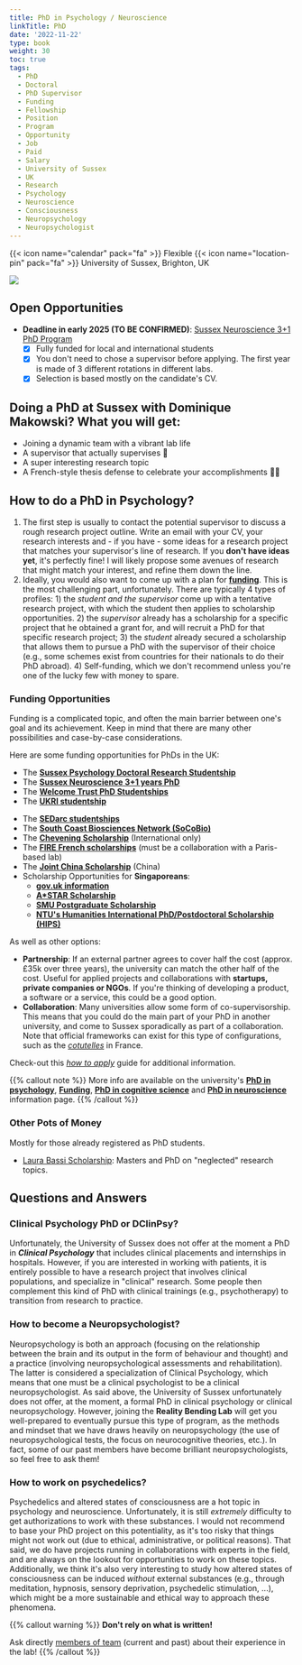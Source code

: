 ```yaml
---
title: PhD in Psychology / Neuroscience
linkTitle: PhD
date: '2022-11-22'
type: book
weight: 30
toc: true
tags:
  - PhD
  - Doctoral
  - PhD Supervisor
  - Funding
  - Fellowship
  - Position
  - Program
  - Opportunity
  - Job
  - Paid
  - Salary
  - University of Sussex
  - UK
  - Research
  - Psychology
  - Neuroscience
  - Consciousness
  - Neuropsychology
  - Neuropsychologist
---
```


{{< icon name="calendar" pack="fa" >}} Flexible
{{< icon name="location-pin" pack="fa" >}} University of Sussex, Brighton, UK

![](doctorate.jpg)


<!-- 🔥**NEW**🔥 There is a [fully-funded](https://www.sussex.ac.uk/study/fees-funding/phd-funding/view/1658-Psychology-Doctoral-Research-Studentship-How-affective-and-embodied-processes-shape-our-conscious-and-unconscious-experience-of-reality-A-PhD-at-the-Reality-Bending-Lab) PhD position (for September 2024) available with me at Sussex (**DEADLINE TO APPLY: 24 January 2024**). It covers:

- [x] University fees (£25,000 per year)
- [x] Salary of £18,622 per year (+ additionally paid teaching available)
- [x] Research/training funds of £750 per year
- [x] Open research project (see [themes](https://realitybending.github.io/jobs/projects/))

**Send inquiries and CV to D.Makowski@sussex.ac.uk**. -->
## Open Opportunities

- **Deadline in early 2025 (TO BE CONFIRMED)**: [Sussex Neuroscience 3+1 PhD Program](https://www.sussex.ac.uk/study/phd/degrees/sussex-neuroscience-4-year-programme-phd)
  - [x] Fully funded for local and international students
  - [x] You don't need to chose a supervisor before applying. The first year is made of 3 different rotations in different labs. 
  - [x] Selection is based mostly on the candidate's CV. 

## Doing a PhD at Sussex with Dominique Makowski? What you will get:

- Joining a dynamic team with a vibrant lab life
- A supervisor that actually supervises 🤯
- A super interesting research topic
- A French-style thesis defense to celebrate your accomplishments 🧀🍷

## How to do a PhD in Psychology?

1. The first step is usually to contact the potential supervisor to discuss a rough research project outline. Write an email with your CV, your research interests and - if you have - some ideas for a research project that matches your supervisor's line of research. If you **don't have ideas yet**, it's perfectly fine! I will likely propose some avenues of research that might match your interest, and refine them down the line.
2. Ideally, you would also want to come up with a plan for [**funding**](https://www.sussex.ac.uk/study/phd/degrees/psychology-phd#funding-fees). This is the most challenging part, unfortunately. There are typically 4 types of profiles: 1) the *student and the supervisor* come up with a tentative research project, with which the student then applies to scholarship opportunities. 2) the *supervisor* already has a scholarship for a specific project that he obtained a grant for, and will recruit a PhD for that specific research project; 3) the *student* already secured a scholarship that allows them to pursue a PhD with the supervisor of their choice (e.g., some schemes exist from countries for their nationals to do their PhD abroad). 4) Self-funding, which we don't recommend unless you're one of the lucky few with money to spare.

### Funding Opportunities 

Funding is a complicated topic, and often the main barrier between one's goal and its achievement. Keep in mind that there are many other possibilities and case-by-case considerations.

Here are some funding opportunities for PhDs in the UK: 

- The [**Sussex Psychology Doctoral Research Studentship**](https://archive.sussex.ac.uk/study/scholarships/1525-Psychology-Doctoral-Research-Studentship-UK-and-International)
- The [**Sussex Neuroscience 3+1 years PhD**](https://www.sussex.ac.uk/research/centres/sussex-neuroscience/phd/4yearphd)
- The [**Welcome Trust PhD Studentships**](https://wellcome.org/grant-funding/schemes/four-year-phd-programmes-studentships-basic-scientists)
- The [**UKRI studentship**](https://www.ukri.org/what-we-do/developing-people-and-skills/find-studentships-and-doctoral-training/get-a-studentship-to-fund-your-doctorate/)
<!-- - The [**South East Network of Social Scientists (SeNSS)**](https://senss-dtp.ac.uk/apply) -->
- The [**SEDarc studentships**](https://www.sussex.ac.uk/study/fees-funding/phd-funding/view/1639-SEDarc-(ESRC)-PhD-scholarships-for-research-in-the-Social-Sciences)
- The [**South Coast Biosciences Network (SoCoBio)**](https://southcoastdtp.ac.uk/funding/)
- The [**Chevening Scholarship**](https://www.chevening.org/scholarships/) (International only)
- The [**FIRE French scholarships**](https://phd.learningplanetinstitute.org/en/join-us) (must be a collaboration with a Paris-based lab)
- The [**Joint China Scholarship**](https://www.sussex.ac.uk/study/fees-funding/phd-funding/view/1625-China-Scholarship-Council-CSC-University-of-Sussex-Joint-Scholarships-2024) (China)
- Scholarship Opportunities for **Singaporeans**:
  - [**gov.uk information**](https://www.gov.uk/government/news/compilation-of-scholarships-and-fellowships-for-singaporeans)
  - [**A*STAR Scholarship**](https://www.a-star.edu.sg/Scholarships/for-graduate-studies/national-science-scholarship-phd)
  - [**SMU Postgraduate Scholarship**](https://www.smu.edu.sg/MOE-start/overseas-pg-scholarship)
  - [**NTU's Humanities International PhD/Postdoctoral Scholarship (HIPS)**](https://www.ntu.edu.sg/hass/admissions/graduate-programmes/hips2024)


As well as other options:

- **Partnership**: If an external partner agrees to cover half the cost (approx. £35k over three years), the university can match the other half of the cost. Useful for applied projects and collaborations with **startups, private companies or NGOs**. If you're thinking of developing a product, a software or a service, this could be a good option.
- **Collaboration**: Many universities allow some form of co-supervisorship. This means that you could do the main part of your PhD in another university, and come to Sussex sporadically as part of a collaboration. Note that official frameworks can exist for this type of configurations, such as the [*cotutelles*](https://u-paris.fr/cotutelle-internationale-de-these/) in France.

Check-out this [*how to apply*](https://www.sussex.ac.uk/study/phd/apply) guide for additional information.

{{% callout note %}}
More info are available on the university's [**PhD in psychology**](https://www.sussex.ac.uk/schools/psychology/study/phd), [**Funding**](https://www.sussex.ac.uk/study/phd/degrees/psychology-phd#funding-fees), [**PhD in cognitive science**](https://www.sussex.ac.uk/study/phd/degrees/cognitive-science-phd) and [**PhD in neuroscience**](https://www.sussex.ac.uk/research/centres/sussex-neuroscience/phd) information page.
{{% /callout %}}

### Other Pots of Money

Mostly for those already registered as PhD students.

- [Laura Bassi Scholarship](https://editing.press/bassi): Masters and PhD on "neglected" research topics.


## Questions and Answers

### Clinical Psychology PhD or DClinPsy?

Unfortunately, the University of Sussex does not offer at the moment a PhD in ***Clinical Psychology*** that includes clinical placements and internships in hospitals. However, if you are interested in working with patients, it is entirely possible to have a research project that involves clinical populations, and specialize in "clinical" research. Some people then complement this kind of PhD with clinical trainings (e.g., psychotherapy) to transition from research to practice.

### How to become a Neuropsychologist?

Neuropsychology is both an approach (focusing on the relationship between the brain and its output in the form of behaviour and thought) and a practice (involving neuropsychological assessments and rehabilitation). The latter is considered a specialization of Clinical Psychology, which means that one must be a clinical psychologist to be a clinical neuropsychologist. As said above, the University of Sussex unfortunately does not offer, at the moment, a formal PhD in clinical psychology or clinical neuropsychology. However, joining the **Reality Bending Lab** will get you well-prepared to eventually pursue this type of program, as the methods and mindset that we have draws heavily on neuropsychology (the use of neuropsychological tests, the focus on neurocognitive theories, etc.). In fact, some of our past members have become brilliant neuropsychologists, so feel free to ask them!

### How to work on psychedelics?

Psychedelics and altered states of consciousness are a hot topic in psychology and neuroscience. Unfortunately, it is still *extremely* difficulty to get authorizations to work with these substances. I would not recommend to base your PhD project on this potentiality, as it's too risky that things might not work out (due to ethical, administrative, or political reasons). That said, we do have projects running in collaborations with experts in the field, and are always on the lookout for opportunities to work on these topics. Additionally, we think it's also very interesting to study how altered states of consciousness can be induced *without* external substances (e.g., through meditation, hypnosis, sensory deprivation, psychedelic stimulation, ...), which might be a more sustainable and ethical way to approach these phenomena.



{{% callout warning %}}
**Don't rely on what is written!**

Ask directly [members of team](/people/) (current and past) about their experience in the lab!
{{% /callout %}}